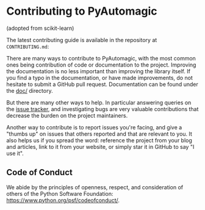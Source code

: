 Contributing to PyAutomagic
===========================

(adopted from scikit-learn)

The latest contributing guide is available in the repository at
`CONTRIBUTING.md`:

There are many ways to contribute to PyAutomagic, with the most common ones
being contribution of code or documentation to the project. Improving the
documentation is no less important than improving the library itself. If you
find a typo in the documentation, or have made improvements, do not hesitate to
submit a GitHub pull request. Documentation can be found under the
[doc/](https://github.com/neurodatadesign/pyautomagic/master/doc) directory.

But there are many other ways to help. In particular answering queries on the
[issue tracker](https://github.com/neurodatadesign/pyautomagic/issues), and
investigating bugs are very valuable contributions that decrease the burden on 
the project maintainers.

Another way to contribute is to report issues you're facing, and give a "thumbs
up" on issues that others reported and that are relevant to you. It also helps
us if you spread the word: reference the project from your blog and articles,
link to it from your website, or simply star it in GitHub to say "I use it".

Code of Conduct
---------------

We abide by the principles of openness, respect, and consideration of others
of the Python Software Foundation: https://www.python.org/psf/codeofconduct/.
